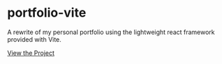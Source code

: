 # portfolio-vite
A rewrite of my personal portfolio using the lightweight react framework provided with Vite.

[View the Project](https://connor-turlan.github.io/portfolio-vite/)

